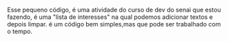 Esse pequeno código, é uma atividade do curso de dev do senai que estou fazendo,
é uma "lista de interesses" na qual podemos adicionar textos e depois limpar.
é um código bem simples,mas que pode ser trabalhado com o tempo.
